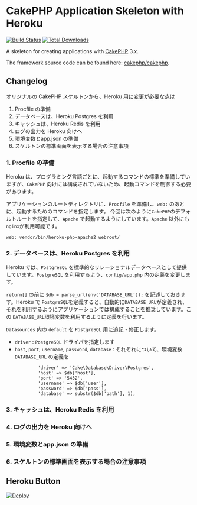 # CakePHP Application Skeleton with Heroku

[![Build Status](https://img.shields.io/travis/cakephp/app/master.svg?style=flat-square)](https://travis-ci.org/cakephp/app)
[![Total Downloads](https://img.shields.io/packagist/dt/cakephp/app.svg?style=flat-square)](https://packagist.org/packages/cakephp/app)

A skeleton for creating applications with [CakePHP](https://cakephp.org) 3.x.

The framework source code can be found here: [cakephp/cakephp](https://github.com/cakephp/cakephp).

## Changelog

オリジナルの CakePHP スケルトンから、Heroku 用に変更が必要な点は

1. Procfile の準備
2. データベースは、Heroku Postgres を利用
3. キャッシュは、Heroku Redis を利用
4. ログの出力を Heroku 向けへ
5. 環境変数とapp.json の準備
6. スケルトンの標準画面を表示する場合の注意事項

### 1. Procfile の準備

Heroku は、プログラミング言語ごとに、起動するコマンドの標準を準備していますが、`CakePHP` 向けには構成されていないため、起動コマンドを制御する必要があります。

アプリケーションのルートディレクトリに、`Procfile` を準備し、`web:` のあとに、起動するためのコマンドを指定します。
今回は次のように`CakePHP`のデフォルトルートを指定して、`Apache` で起動するようにしています。`Apache` 以外にも `nginx`が利用可能です。

```bash:Procfile
web: vendor/bin/heroku-php-apache2 webroot/
```

### 2. データベースは、Heroku Postgres を利用

Heroku では、`PostgreSQL` を標準的なリレーショナルデータベースとして提供しています。`PostgreSQL` を利用するよう、`config/app.php` 内の定義を変更します。

`return[]` の前に `$db = parse_url(env('DATABASE_URL'));` を記述しておきます。Heroku で `PostgreSQL`を定義すると、自動的に`DATABASE_URL`が定義され、それを利用するようにアプリケーションでは構成することを推奨しています。この `DATABASE_URL`環境変数を利用するように定義を行います。

`Datasources` 内の `default` を `PostgreSQL` 用に追記・修正します。

- `driver` : `PostgreSQL` ドライバを指定します
- `host`, `port`, `username`, `password`, `database` : それぞれについて、環境変数 `DATABASE_URL` の定義を

```
            'driver' => 'Cake\Database\Driver\Postgres',
            'host' => $db['host'],
            'port' => '5432',
            'username' => $db['user'],
            'password' => $db['pass'],
            'database' => substr($db['path'], 1),
```            


### 3. キャッシュは、Heroku Redis を利用


### 4. ログの出力を Heroku 向けへ



### 5. 環境変数とapp.json の準備


### 6. スケルトンの標準画面を表示する場合の注意事項


## Heroku Button

[![Deploy](https://www.herokucdn.com/deploy/button.svg)](https://heroku.com/deploy)
